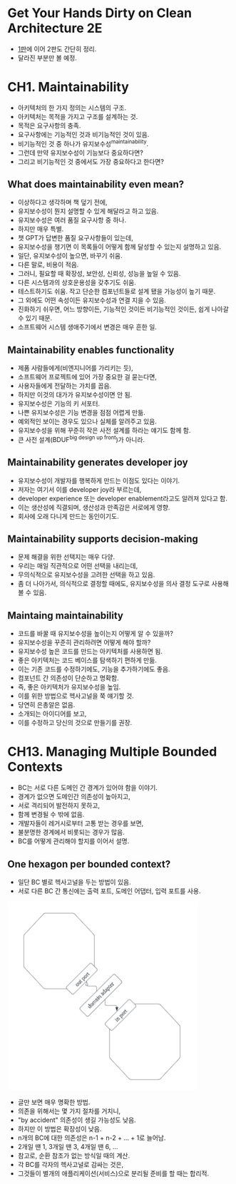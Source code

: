 # Get Your Hands Dirty on Clean Architecture 2E

- [1판](../gyhdca/README.md)에 이어 2판도 간단히 정리.
- 달라진 부분만 볼 예정.

# CH1. Maintainability

- 아키텍처의 한 가지 정의는 시스템의 구조.
- 아키텍처는 목적을 가지고 구조를 설계하는 것.
- 목적은 요구사항의 충족.
- 요구사항에는 기능적인 것과 비기능적인 것이 있음.
- 비기능적인 것 중 하나가 유지보수성<sup>maintainability</sup>.
- 그런데 만약 유지보수성이 기능보다 중요하다면?
- 그리고 비기능적인 것 중에서도 가장 중요하다고 한다면?

## What does maintainability even mean?

- 이상하다고 생각하며 책 덮기 전에,
- 유지보수성이 뭔지 설명할 수 있게 해달라고 하고 있음.
- 유지보수성은 여러 품질 요구사항 중 하나.
- 하지만 매우 특별.
- 챗 GPT가 답변한 품질 요구사항들이 있는데,
- 유지보수성을 챙기면 이 목록들이 어떻게 함께 달성할 수 있는지 설명하고 있음.
- 일단, 유지보수성이 높으면, 바꾸기 쉬움.
- 다른 말로, 비용이 적음.
- 그러니, 필요할 때 확장성, 보안성, 신뢰성, 성능을 높일 수 있음.
- 다른 시스템과의 상호운용성을 갖추기도 쉬움.
- 테스트하기도 쉬움. 작고 단순한 컴포넌트들로 설계 됐을 가능성이 높기 때문.
- 그 외에도 어떤 속성이든 유지보수성과 연결 지을 수 있음.
- 진화하기 쉬우면, 어느 방향이든, 기능적인 것이든 비기능적인 것이든, 쉽게 나아갈 수 있기 때문.
- 소프트웨어 시스템 생애주기에서 변경은 매우 흔한 일.

## Maintainability enables functionality

- 제품 사람들에게(비엔지니어를 가리키는 듯),
- 소프트웨어 프로젝트에 있어 가장 중요한 걸 묻는다면,
- 사용자들에게 전달하는 가치를 꼽음.
- 하지만 이것의 대가가 유지보수성이면 안 됨.
- 유지보수성은 기능의 키 서포터.
- 나쁜 유지보수성은 기능 변경을 점점 어렵게 만듦.
- 예외적인 보이는 경우도 있으나 실체를 알려주고 있음.
- 유지보수성을 위해 꾸준히 작은 사전 설계를 하라는 얘기도 함께 함.
- 큰 사전 설계(BDUF<sup>big design up front</sup>)가 아니라.

## Maintainability generates developer joy

- 유지보수성이 개발자를 행복하게 만드는 이점도 있다는 이야기.
- 저자는 여기서 이를 developer joy라 부르는데,
- developer experience 또는 developer enablement라고도 알려져 있다고 함.
- 이는 생산성에 직결되며, 생산성과 만족감은 서로에게 영향.
- 회사에 오래 다니게 만드는 동인이기도.

## Maintainability supports decision-making

- 문제 해결을 위한 선택지는 매우 다양.
- 우리는 매일 직관적으로 어떤 선택을 내리는데,
- 무의식적으로 유지보수성을 고려한 선택을 하고 있음.
- 좀 더 나아가서, 의식적으로 결정할 때에도, 유지보수성을 의사 결정 도구로 사용해 볼 수 있음.

## Maintaing maintainability

- 코드를 바꿀 때 유지보수성을 높이는지 어떻게 알 수 있을까?
- 유지보수성을 꾸준히 관리하려면 어떻게 해야 할까?
- 유지보수성 높은 코드를 만드는 아키텍처를 사용하면 됨.
- 좋은 아키텍처는 코드 베이스를 탐색하기 편하게 만듦.
- 이는 기존 코드를 수정하기에도, 기능을 추가하기에도 좋음.
- 컴포넌트 간 의존성이 단순하고 명확함.
- 즉, 좋은 아키텍처가 유지보수성을 높임.
- 이를 위한 방법으로 헥사고널을 쭉 얘기할 것.
- 당연히 은총알은 없음.
- 소개되는 아이디어를 보고,
- 이를 수정하고 당신의 것으로 만들기를 권장.

# CH13. Managing Multiple Bounded Contexts

- BC는 서로 다른 도메인 간 경계가 있어야 함을 이야기.
- 경계가 없으면 도메인간 의존성이 높아지고,
- 서로 격리되어 발전하지 못하고,
- 함께 변경될 수 밖에 없음.
- 개발자들이 레거시로부터 고통 받는 경우를 보면,
- 불분명한 경계에서 비롯되는 경우가 많음.
- BC를 어떻게 관리해야 할지를 이어서 설명.

## One hexagon per bounded context?

- 일단 BC 별로 헥사고널을 두는 방법이 있음.
- 서로 다른 BC 간 통신에는 출력 포트, 도메인 어댑터, 입력 포트를 사용.

![](./F13.1.png)

- 글만 보면 매우 명확한 방법.
- 의존을 위해서는 몇 가지 절차를 거치니,
- "by accident" 의존성이 생길 가능성도 낮음.
- 하지만 이 방법은 확장성이 낮음.
- n개의 BC에 대한 의존성은 n-1 + n-2 + ... + 1로 늘어남.
- 2개일 땐 1, 3개일 땐 3, 4개일 땐 6, ...
- 참고로, 순환 참조가 없는 방식일 때의 계산.
- 각 BC를 각자의 헥사고널로 감싸는 것은,
- 그것들이 별개의 애플리케이션(서비스)으로 분리될 준비를 할 때는 합리적.
